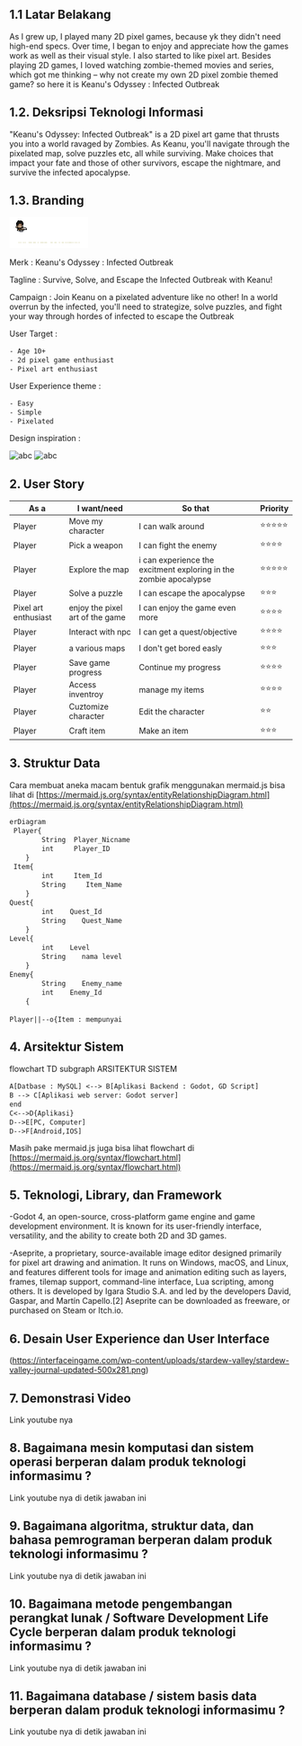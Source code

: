 ## 1.1 Latar Belakang

As I grew up, I played many 2D pixel games, because yk they didn't need high-end specs. Over time, I began to enjoy and appreciate how the games work as well as their visual style. I also started to like pixel art. Besides playing 2D games, I loved watching zombie-themed movies and series, which got me thinking – why not create my own 2D pixel zombie themed game? so here it is Keanu's Odyssey : Infected Outbreak

## 1.2. Deksripsi Teknologi Informasi
"Keanu's Odyssey: Infected Outbreak" is a 2D pixel art game that thrusts you into a world ravaged by Zombies. As Keanu, you'll navigate through the pixelated map, solve puzzles etc, all while surviving. Make choices that impact your fate and those of other survivors, escape the nightmare, and survive the infected apocalypse.


## 1.3. Branding
![adwad](https://github.com/keeaanoo/Pengenalan-Informatika/blob/main/Keanu's%20Odyssey.png)

Merk    : Keanu's Odyssey : Infected Outbreak 

Tagline : Survive, Solve, and Escape the Infected Outbreak with Keanu! 

Campaign : Join Keanu on a pixelated adventure like no other! In a world overrun by the infected, you'll need to strategize, solve puzzles, and fight your way through hordes of infected to escape the Outbreak

User Target :

    - Age 10+
    - 2d pixel game enthusiast
    - Pixel art enthusiast

User Experience theme :

    - Easy
    - Simple
    - Pixelated


Design inspiration :

![abc](https://interfaceingame.com/wp-content/uploads/stardew-valley/stardew-valley-journal-updated-500x281.png)
![abc](https://static.wikia.nocookie.net/539711a4-57e2-4764-bd25-b70ec0f1e1ac/scale-to-width/755)
## 2. User Story

As a | I want/need | So that | Priority
---|---|---|---
Player | Move my character | I can walk around | ⭐⭐⭐⭐⭐
Player | Pick a weapon | I can fight the enemy| ⭐⭐⭐⭐
Player | Explore the map | i can experience the excitment exploring in the zombie apocalypse | ⭐⭐⭐⭐⭐
Player | Solve a puzzle | I can escape the apocalypse| ⭐⭐⭐
Pixel art enthusiast | enjoy the pixel art of the game | I can enjoy the game even more | ⭐⭐⭐⭐
Player | Interact with npc | I can get a quest/objective | ⭐⭐⭐⭐
Player | a various maps | I don't get bored easly| ⭐⭐⭐
Player | Save game progress | Continue my progress | ⭐⭐⭐⭐
Player | Access inventroy | manage my items | ⭐⭐⭐⭐
Player | Cuztomize character| Edit the character | ⭐⭐
Player | Craft item | Make an item | ⭐⭐⭐

## 3. Struktur Data

Cara membuat aneka macam bentuk grafik menggunakan mermaid.js bisa lihat di [https://mermaid.js.org/syntax/entityRelationshipDiagram.html](https://mermaid.js.org/syntax/entityRelationshipDiagram.html) 

```mermaid
erDiagram
 Player{
        String  Player_Nicname
        int     Player_ID
    }
 Item{
        int     Item_Id
        String     Item_Name
    }
Quest{
        int    Quest_Id
        String    Quest_Name
    }
Level{
        int    Level
        String    nama level
    }
Enemy{
        String    Enemy_name
        int    Enemy_Id
    {

Player||--o{Item : mempunyai
```
 
## 4. Arsitektur Sistem

flowchart TD
    subgraph ARSITEKTUR SISTEM

    A[Datbase : MySQL] <--> B[Aplikasi Backend : Godot, GD Script]
    B --> C[Aplikasi web server: Godot server]
    end
    C<-->D{Aplikasi}
    D-->E[PC, Computer]
    D-->F[Android,IOS]


Masih pake mermaid.js juga bisa lihat flowchart di [https://mermaid.js.org/syntax/flowchart.html](https://mermaid.js.org/syntax/flowchart.html)

## 5. Teknologi, Library, dan Framework

-Godot 4, an open-source, cross-platform game engine and game development environment. It is known for its user-friendly interface, versatility, and the ability to create both 2D and 3D games. 

-Aseprite, a proprietary, source-available image editor designed primarily for pixel art drawing and animation. It runs on Windows, macOS, and Linux, and features different tools for image and animation editing such as layers, frames, tilemap support, command-line interface, Lua scripting, among others. It is developed by Igara Studio S.A. and led by the developers David, Gaspar, and Martín Capello.[2] Aseprite can be downloaded as freeware, or purchased on Steam or Itch.io.

## 6. Desain User Experience dan User Interface

(https://interfaceingame.com/wp-content/uploads/stardew-valley/stardew-valley-journal-updated-500x281.png)

## 7. Demonstrasi Video

Link youtube nya

## 8. Bagaimana mesin komputasi dan sistem operasi berperan dalam produk teknologi informasimu ?

Link youtube nya di detik jawaban ini

## 9. Bagaimana algoritma, struktur data, dan bahasa pemrograman berperan dalam produk teknologi informasimu ?

Link youtube nya di detik jawaban ini

## 10. Bagaimana metode pengembangan perangkat lunak / Software Development Life Cycle berperan dalam produk teknologi informasimu ?

Link youtube nya di detik jawaban ini

## 11. Bagaimana database / sistem basis data berperan dalam produk teknologi informasimu ?

Link youtube nya di detik jawaban ini

